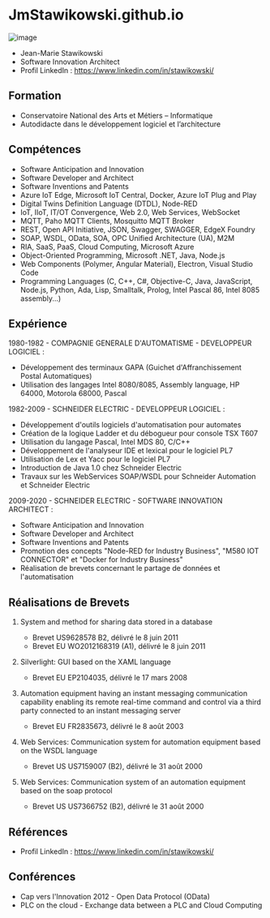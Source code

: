# JmStawikowski.github.io
![image](https://github.com/JmStawikowski/JmStawikowski.github.io/assets/3303993/1435d152-3829-46f1-a51c-1f70188f0548)

- Jean-Marie Stawikowski
- Software Innovation Architect
- Profil LinkedIn : https://www.linkedin.com/in/stawikowski/

Formation
-----------
- Conservatoire National des Arts et Métiers – Informatique
- Autodidacte dans le développement logiciel et l’architecture

Compétences
-----------
- Software Anticipation and Innovation
- Software Developer and Architect
- Software Inventions and Patents
- Azure IoT Edge, Microsoft IoT Central, Docker, Azure IoT Plug and Play
- Digital Twins Definition Language (DTDL), Node-RED
- IoT, IIoT, IT/OT Convergence, Web 2.0, Web Services, WebSocket
- MQTT, Paho MQTT Clients, Mosquitto MQTT Broker
- REST, Open API Initiative, JSON, Swagger, SWAGGER, EdgeX Foundry
- SOAP, WSDL, OData, SOA, OPC Unified Architecture (UA), M2M
- RIA, SaaS, PaaS, Cloud Computing, Microsoft Azure
- Object-Oriented Programming, Microsoft .NET, Java, Node.js
- Web Components (Polymer, Angular Material), Electron, Visual Studio Code
- Programming Languages (C, C++, C#, Objective-C, Java, JavaScript, Node.js, Python, Ada, Lisp, Smalltalk, Prolog, Intel Pascal 86, Intel 8085 assembly...)

Expérience
-----------
1980-1982 - COMPAGNIE GENERALE D'AUTOMATISME - DEVELOPPEUR LOGICIEL :
- Développement des terminaux GAPA (Guichet d'Affranchissement Postal Automatiques)
- Utilisation des langages Intel 8080/8085, Assembly language, HP 64000, Motorola 68000, Pascal

1982-2009 - SCHNEIDER ELECTRIC - DEVELOPPEUR LOGICIEL :
- Développement d'outils logiciels d'automatisation pour automates
- Création de la logique Ladder et du débogueur pour console TSX T607
- Utilisation du langage Pascal, Intel MDS 80, C/C++
- Développement de l'analyseur IDE et lexical pour le logiciel PL7
- Utilisation de Lex et Yacc pour le logiciel PL7
- Introduction de Java 1.0 chez Schneider Electric
- Travaux sur les WebServices SOAP/WSDL pour Schneider Automation et Schneider Electric

2009-2020 - SCHNEIDER ELECTRIC - SOFTWARE INNOVATION ARCHITECT :
- Software Anticipation and Innovation
- Software Developer and Architect
- Software Inventions and Patents
- Promotion des concepts "Node-RED for Industry Business", "M580 IOT CONNECTOR" et "Docker for Industry Business"
- Réalisation de brevets concernant le partage de données et l'automatisation

Réalisations de Brevets
-----------------------
1. System and method for sharing data stored in a database
   - Brevet US9628578 B2, délivré le 8 juin 2011
   - Brevet EU WO2012168319 (A1), délivré le 8 juin 2011

2. Silverlight: GUI based on the XAML language
   - Brevet EU EP2104035, délivré le 17 mars 2008

3. Automation equipment having an instant messaging communication capability enabling its remote real-time command and control via a third party connected to an instant messaging server
   - Brevet EU FR2835673, délivré le 8 août 2003

4. Web Services: Communication system for automation equipment based on the WSDL language
   - Brevet US US7159007 (B2), délivré le 31 août 2000

5. Web Services: Communication system of an automation equipment based on the soap protocol
   - Brevet US US7366752 (B2), délivré le 31 août 2000

Références
----------
- Profil LinkedIn : https://www.linkedin.com/in/stawikowski/

Conférences
-----------
- Cap vers l'Innovation 2012 - Open Data Protocol (OData)
- PLC on the cloud - Exchange data between a PLC and Cloud Computing
